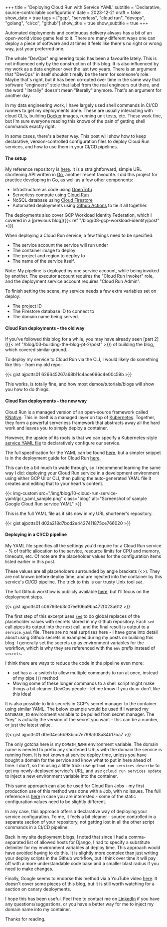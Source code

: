 +++
title = 'Deploying Cloud Run with Service YAML'
subtitle = 'Declarative, source-controllable configuration'
date = 2023-12-21
draft = false
show_date = true
tags = ["gcp", "serverless", "cloud run", "devops", "golang", "ci/cd", "github"]
show_title = true
show_subtitle = true
+++

Automated deployments and continuous delivery always has a bit of an open-world video game feel to it. There are many different ways one can deploy a piece of software and at times it feels like there's no right or wrong way, just your preferred one.

The whole "DevOps" engineering topic has been a favourite lately. This is not influenced only by the construction of this blog. It is also influenced by my work as a data engineer over the last two years. There is an argument that "DevOps" in itself shouldn't really be the term for someone's role. Maybe that's right, but it has been co-opted over time in the same way that software "engineers" stole that label from the real engineers out there, and the word "literally" doesn't mean "literally" anymore. That's an argument for another day.

In my data engineering work, I have largely used shell commands in CI/CD runners to get my deployments done. These are usually interacting with cloud CLIs, building [Docker](https://www.docker.com) images, running unit tests, etc. These work fine, but I'm sure everyone reading this knows of the pain of getting shell commands exactly right.

In some cases, there's a better way. This post will show how to keep declarative, version-controlled configuration files to deploy Cloud Run services, and how to use them in your CI/CD pipelines.

#### The setup

My reference repository is [here](https://github.com/ajpotts01/url-shortener). It is a straightforward, simple URL shortening API written in [Go](https://go.dev), another recent favourite. I did this project for practice developing in Go, as well as a few other components:
- Infrastructure as code using [OpenTofu](https://opentofu.org)
- Serverless compute using [Cloud Run](https://cloud.google.com/run)
- NoSQL database using [Cloud Firestore](https://firebase.google.com/docs/firestore)
- Automated deployments using [Github Actions](https://github.com/features/actions) to tie it all together.

The deployments also cover GCP Workload Identity Federation, which I covered in a [previous blog]({{< ref "/blog/08-gcp-workload-identity/post" >}}).

When deploying a Cloud Run service, a few things need to be specified:
- The service account the service will run under
- The container image to deploy
- The project and region to deploy to
- The name of the service itself.

Note: My pipeline is deployed by one service account, while being invoked by another. The executor account requires the "Cloud Run Invoker" role, and the deployment service account requires "Cloud Run Admin".

To finish setting the scene, my service needs a few extra variables set on deploy:
- The project ID
- The Firestore database ID to connect to
- The domain name being served.

#### Cloud Run deployments - the old way

If you've followed this blog for a while, you may have already seen [part 2]({{< ref "/blog/03-building-the-blog-pt-2/post" >}}) of building the blog, which covered similar ground.

To deploy my service to Cloud Run via the CLI, I would likely do something like this - from my old repo:

{{< gist ajpotts01 626645267a68b11c4ace696c4e00c59b >}}

This works, is totally fine, and how most demos/tutorials/blogs will show you how to do things.

#### Cloud Run deployments - the new way

Cloud Run is a managed version of an open-source framework called [KNative](https://knative.dev/). This in itself is a managed layer on top of [Kubernetes](https://k8s.io). Together, they form a powerful serverless framework that abstracts away all the hard work and leaves you to simply deploy a container.

However, the upside of its roots is that we can specify a Kubernetes-style [service YAML file](https://kubernetes.io/docs/concepts/services-networking/service/) to declaratively configure our service.

The full specification for the YAML can be found [here](https://cloud.google.com/run/docs/reference/yaml/v1), but a simpler snippet is in the deployment guide for Cloud Run [here](https://cloud.google.com/run/docs/deploying#service).

This can be a bit much to wade through, so I recommend learning the same way I did: deploying your Cloud Run service in a development environment using either GCP UI or CLI, then pulling the auto-generated YAML file it creates and editing that to your heart's content.

{{< img-custom src="/img/blog/10-cloud-run-service-yaml/gcr_yaml_sample.png" class="blog" alt="Screenshot of sample Google Cloud Run service YAML" >}}

This is the full YAML file as it sits now in my URL shortener's repository.

{{< gist ajpotts01 d02a218d7bcd2e4427411875ce766020 >}}

#### Deploying in a CI/CD pipeline

My YAML file specifies all the settings you'd require for a Cloud Run service - % of traffic allocation to the service, resource limits for CPU and memory, timeouts, etc. Of note are the placeholder values for the configuration items listed earlier in this post.

These values are all placeholders surrounded by angle brackets (<>). They are not known before deploy time, and are injected into the container by this service's CI/CD pipeline. The trick to this is our trusty Unix tool `sed`.

The full Github workflow is publicly available [here](https://github.com/ajpotts01/url-shortener/blob/main/.github/workflows/cd-application.yml), but I'll focus on the deployment steps.

{{< gist ajpotts01 c06793eb3c07ee106a9ba472f023a612 >}}

The first step of this excerpt uses [`sed`](https://www.gnu.org/software/sed/manual/sed.html) to do global replaces of the placeholder values with secrets stored in my Github repository. Each `sed` call pipes its output into the next call, and the final result is output to a `service.yaml` file. There are no real surprises here - I have gone into detail about using Github secrets in examples during my posts on building this blog. I generally set the secrets up as environment variables for the workflow, which is why they are referenced with the `env` prefix instead of `secrets`.

I think there are ways to reduce the code in the pipeline even more:
- `sed` has a `-e` switch to allow multiple commands to run at once, instead of my pipe (`|`) method
- Moving some of these longer commands to a shell script might make things a bit cleaner. DevOps people - let me know if you do or don't like this idea! 

It is also possible to link secrets in GCP's secret manager to the container using similar YAML. The below example would be used if I wanted my `DATABASE_ID` environment variable to be pulled from secret manager. The "key" is actually the version of the secret you want - this can be a number, or just the latest value.

{{< gist ajpotts01 d0e04ec6b93bcd7e798a108a84b17ba7 >}}

The only gotcha here is my `DOMAIN_NAME` environment variable. The domain name is needed to prefix any shortened URLs with the domain the service is running from. It is not known at service deploy time, unless you have bought a domain for the service and know what to put in here ahead of time. I don't, so I'm using a little trick: use `gcloud run services describe` to get my newly-deployed service's URL, and use `gcloud run services update` to inject a new environment variable into the container.

This same approach can also be used for Cloud Run Jobs - my first production use of this method was done with a Job, with no issues. The full reference is [here](https://cloud.google.com/run/docs/reference/yaml/v1#job) in case you are interested - some of the static configuration values need to be slightly different. 

In any case, this approach offers a declarative way of deploying your service configuration. To me, it feels a bit cleaner - source controlled in a separate section of your repository, not getting lost in all the other script commands in a CI/CD pipeline.

Back in my site deployment blogs, I noted that since I had a comma-separated list of allowed hosts for Django, I had to specify a substitute delimiter for my environment variables at deploy time. This approach would have avoided having to do this. It is slightly more complex than just writing your deploy scripts in the Github workflow, but I think over time it will pay off with a more understandable code base and a smaller blast radius if you need to make changes.

Finally, Google seems to endorse this method via a YouTube video [here](https://www.youtube.com/watch?v=_H0Q_0oz5hM). It doesn't cover some pieces of this blog, but it is still worth watching for a section on canary deployments.

I hope this has been useful. Feel free to contact me on [LinkedIn](https://linkedin.com/alexander-potts-9b4a41aa/) if you have any questions/suggestions, or you have a better way for me to inject my domain name into my container. 

Thanks for reading.